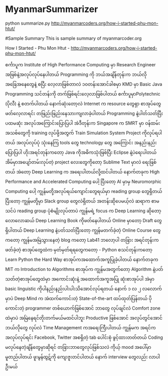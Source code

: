 # MyanmarSummarizer
python summarize.py  http://myanmarcoders.org/how-i-started-phu-mon-htut/


#Sample Summary 
This is sample summary of myanmarcoder.org

How I Started - Phu Mon Htut - http://myanmarcoders.org/how-i-started-phu-mon-htut/

စင်္ကာပူက Institute of High Performance Computing မှာ Research Engineer အဖြစ်နဲ့အလုပ်လုပ်နေပါတယ်
Programming ကို ဘယ်အချိန်တုန်းက ဘယ်လို အခြေအနေတွေနဲ့ စပြီး လေ့လာဖြစ်တာလဲ
၁၀တန်းအောင်ခါစမှာ KMD မှာ Basic Java Programming သင်တန်းကို တက်ဖြစ်ရင်းလေ့လာဖြစ်ပါတယ်
စင်္ကာပူမှာPolytechnic (ပိုလီ) နဲ့ စတက်ပါတယ်
နောက်ဆုံးတော့လဲ Internet က resource တွေရှာ စာအုပ်တွေဖတ်လေ့လာရင်း တဖြည်းဖြည်းနေသားကျလာခဲ့ပါတယ်
Programming နဲ့ပါတ်သတ်ပြီး ပထမဆုံး အလုပ်အကြောင်းပြောပြပါ
အဲဒီတုန်းက Singapore က SMRT မှာ ဝန်ထမ်းအသစ်တွေကို training လုပ်ဖို့အတွက် Train Simulation System Project ကိုလုပ်ရပါတယ်
အလုပ်လုပ်ပုံ သုံးနေကြ tools တွေ technology တွေ အကြောင်း အနည်းနည်း ပြောပြပါ
ဟိုးအရင်တုန်းကတော့ Java ကိုအဓိကသုံးဖြစ်ပြီး Eclipse နဲ့ပဲရေးပါတယ်
အိမ်မှာအပျော်တမ်းလုပ်တဲ့ project လေးတွေကိုတော့ Sublime Text မှာလဲ ရေးဖြစ်တယ်
အဲတော့ Deep Learning က အရေးပါတယ်လို့ထင်ပါတယ်
နောက်တခုက High Performance and Accelerated Computing ပေါ့
ပြီးတော့ AI မှာမှ Neuromorphic Computing ပေါ့
ကျွန်မတို့အလုပ်ရယ်ကျောင်းတွေရယ်မှာ reading group တွေရှိတယ်
ပြီးတော့ ကျွန်မတို့မှာ Slack group တွေလဲရှိတယ်
အတန်းဆိုပေမယ့်လဲ ဆရာက စာမသင်ပဲ reading group ပုံစံမျိုးလုပ်တာပဲ
ကျွန်မရဲ့ focus က Deep Learning ဆိုတော့ လောလောဆယ် Deep Learning Book ကိုဖတ်နေပါတယ်
Online မှာတော့ Draft တွေရှိပါတယ်
Deep Learning နဲ့ပတ်သတ်ပြီးတော့ ကျွန်မတက်ခဲ့တဲ့ Online Course တွေကတော့
ကျွန်မအမြဲသွားနေတဲ့ blog ကတော့ Lab41 ဘလော့ပါ
တခြား အရင်တုန်းကဖတ်ခဲ့တဲ့ စာအုပ်တွေထဲက မှတ်မှတ်ရရတွေကတော့ - Python စသင်တုန်းကတော့ Learn Python the Hard Way စာအုပ်ကအထောက်အကူပြုခဲ့ပါတယ်
နောက်တခုက MIT က Introduction to Algorithms စာအုပ်က ကျွန်မအတွက်တော့ Algorithm နဲ့ပတ်သတ်တဲ့စာအုပ်တွေထဲမှာ အကောင်းဆုံးနဲ့ အထောက်အကူအပြု ဆုံးစာအုပ်ပါ
အဲမှာ basic linguistic ကိုပါနည်းနည်းပါးပါးသိအောင်လုပ်ရတယ်
နောက် ၁ လ ၂ လလောက်မှာပဲ Deep Mind က အဲထက်ကောင်းတဲ့ State-of-the-art ထပ်ထုတ်ပြန်တယ်
ပိုကောင်းတဲ့ programmer တစ်ယောက်ဖြစ်အောင် ဘာတွေ လုပ်ချင်လဲ
Comfort zone ထဲမှာပဲ အမြဲနေရင်တိုးတက်မယ်မထင်ပါဘူး
Productive ဖြစ်အောင် အလုပ်တွင်အောင် ဘယ်လိုတွေ လုပ်လဲ
Time Management ကအရေးကြီးပါတယ်
ကျွန်မက အရင်က အလုပ်လုပ်ရင်း Facebook, Twitter အစရှိတဲ့ tab ပေါင်းစုံ ဖွင့်ထားတတ်တယ်
Coding မလုပ်နေတဲ့ချိန်တွေမှာဆိုရင် တခြားဘာတွေလုပ်ဖြစ်သလဲ
ကိုယ့် mood အပေါ်မှာမူတည်ပါတယ်
ဖူးမွန်ထွဋ်ကို ကျေးဇူးတင်ပါတယ် နောက် interview တွေလည်း လာပါဦးမယ်

